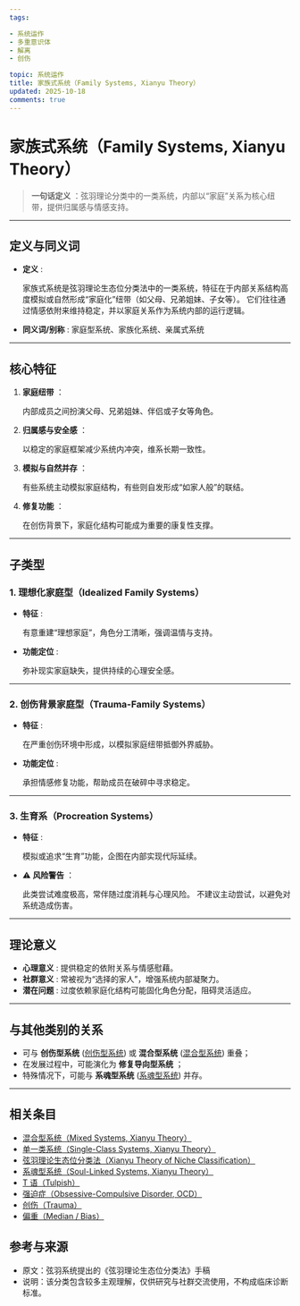 ```yaml
---
tags:

- 系统运作
- 多重意识体
- 解离
- 创伤

topic: 系统运作
title: 家族式系统（Family Systems, Xianyu Theory）
updated: 2025-10-18
comments: true
---
```


# 家族式系统（Family Systems, Xianyu Theory）

> **一句话定义** ：弦羽理论分类中的一类系统，内部以“家庭”关系为核心纽带，提供归属感与情感支持。

---

## 定义与同义词

- **定义** :

  家族式系统是弦羽理论生态位分类法中的一类系统，特征在于内部关系结构高度模拟或自然形成“家庭化”纽带（如父母、兄弟姐妹、子女等）。
  它们往往通过情感依附来维持稳定，并以家庭关系作为系统内部的运行逻辑。

- **同义词/别称** : 家庭型系统、家族化系统、亲属式系统

---

## 核心特征

1. **家庭纽带** ：

   内部成员之间扮演父母、兄弟姐妹、伴侣或子女等角色。

2. **归属感与安全感** ：

   以稳定的家庭框架减少系统内冲突，维系长期一致性。

3. **模拟与自然并存** ：

   有些系统主动模拟家庭结构，有些则自发形成“如家人般”的联结。

4. **修复功能** ：

   在创伤背景下，家庭化结构可能成为重要的康复性支撑。

---

## 子类型

### 1. 理想化家庭型（Idealized Family Systems）

- **特征** :

  有意重建“理想家庭”，角色分工清晰，强调温情与支持。

- **功能定位** :

  弥补现实家庭缺失，提供持续的心理安全感。

---

### 2. 创伤背景家庭型（Trauma-Family Systems）

- **特征** :

  在严重创伤环境中形成，以模拟家庭纽带抵御外界威胁。

- **功能定位** :

  承担情感修复功能，帮助成员在破碎中寻求稳定。

---

### 3. 生育系（Procreation Systems）

- **特征** :

  模拟或追求“生育”功能，企图在内部实现代际延续。

- ⚠️ **风险警告** ：

  此类尝试难度极高，常伴随过度消耗与心理风险。
  不建议主动尝试，以避免对系统造成伤害。

---

## 理论意义

- **心理意义** : 提供稳定的依附关系与情感慰藉。
- **社群意义** : 常被视为“选择的家人”，增强系统内部凝聚力。
- **潜在问题** : 过度依赖家庭化结构可能固化角色分配，阻碍灵活适应。

---

## 与其他类别的关系

- 可与 **创伤型系统** ([创伤型系统](Single-Class-Systems-Xianyu.md)) 或 **混合型系统** ([混合型系统](Mixed-Systems-Xianyu.md)) 重叠；
- 在发展过程中，可能演化为 **修复导向型系统** ；
- 特殊情况下，可能与 **系魂型系统** ([系魂型系统](Soul-Linked-Systems-Xianyu.md)) 并存。

---

## 相关条目

- [混合型系统（Mixed Systems, Xianyu Theory）](Mixed-Systems-Xianyu.md)
- [单一类系统（Single-Class Systems, Xianyu Theory）](Single-Class-Systems-Xianyu.md)
- [弦羽理论生态位分类法（Xianyu Theory of Niche Classification）](Xianyu-Theory-Niche-Classification.md)
- [系魂型系统（Soul-Linked Systems, Xianyu Theory）](Soul-Linked-Systems-Xianyu.md)
- [T 语（Tulpish）](Tulpish.md)
- [强迫症（Obsessive-Compulsive Disorder, OCD）](OCD.md)
- [创伤（Trauma）](Trauma.md)
- [偏重（Median / Bias）](Median-Bias.md)

## 参考与来源

- 原文：弦羽系统提出的《弦羽理论生态位分类法》手稿
- 说明：该分类包含较多主观理解，仅供研究与社群交流使用，不构成临床诊断标准。
